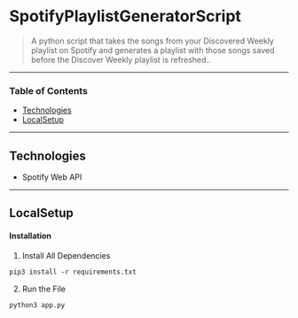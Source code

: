 # SpotifyPlaylistGeneratorScript

> A python script that takes the songs from your Discovered Weekly playlist on Spotify and generates a playlist with those songs saved before the Discover Weekly playlist is refreshed..

---

### Table of Contents


- [Technologies](#technologies)
- [LocalSetup](#localsetup)


---


## Technologies

- Spotify Web API

---

## LocalSetup

#### Installation
1. Install All Dependencies

```html
pip3 install -r requirements.txt
```
2. Run the File 
```html
python3 app.py
```
